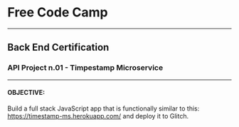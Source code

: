 # Free Code Camp
-----------------------------------------------------------------------------------
## Back End Certification
### API Project n.01 - Timpestamp Microservice
-----------------------------------------------------------------------------------

#### OBJECTIVE:
Build a full stack JavaScript app that is functionally similar to this: https://timestamp-ms.herokuapp.com/ and deploy it to Glitch.